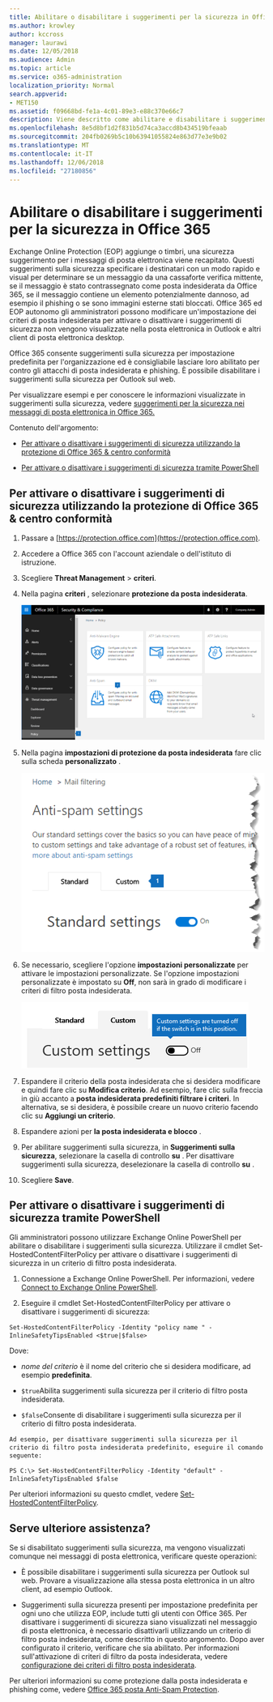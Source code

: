 ```yaml
---
title: Abilitare o disabilitare i suggerimenti per la sicurezza in Office 365
ms.author: krowley
author: kccross
manager: laurawi
ms.date: 12/05/2018
ms.audience: Admin
ms.topic: article
ms.service: o365-administration
localization_priority: Normal
search.appverid:
- MET150
ms.assetid: f09668bd-fe1a-4c01-89e3-e88c370e66c7
description: Viene descritto come abilitare e disabilitare i suggerimenti sulla sicurezza in messaggi di posta elettronica gli amministratori di Office 365 ed EOP.
ms.openlocfilehash: 8e5d8bf1d2f831b5d74ca3accd8b434519bfeaab
ms.sourcegitcommit: 204fb0269b5c10b63941055824e863d77e3e9b02
ms.translationtype: MT
ms.contentlocale: it-IT
ms.lasthandoff: 12/06/2018
ms.locfileid: "27180856"
---
```

# <a name="enable-or-disable-safety-tips-in-office-365"></a>Abilitare o disabilitare i suggerimenti per la sicurezza in Office 365

Exchange Online Protection (EOP) aggiunge o timbri, una sicurezza suggerimento per i messaggi di posta elettronica viene recapitato. Questi suggerimenti sulla sicurezza specificare i destinatari con un modo rapido e visual per determinare se un messaggio da una cassaforte verifica mittente, se il messaggio è stato contrassegnato come posta indesiderata da Office 365, se il messaggio contiene un elemento potenzialmente dannoso, ad esempio il phishing o se sono immagini esterne stati bloccati. Office 365 ed EOP autonomo gli amministratori possono modificare un'impostazione dei criteri di posta indesiderata per attivare o disattivare i suggerimenti di sicurezza non vengono visualizzate nella posta elettronica in Outlook e altri client di posta elettronica desktop. 
  
Office 365 consente suggerimenti sulla sicurezza per impostazione predefinita per l'organizzazione ed è consigliabile lasciare loro abilitato per contro gli attacchi di posta indesiderata e phishing. È possibile disabilitare i suggerimenti sulla sicurezza per Outlook sul web.
  
Per visualizzare esempi e per conoscere le informazioni visualizzate in suggerimenti sulla sicurezza, vedere [suggerimenti per la sicurezza nei messaggi di posta elettronica in Office 365.](safety-tips-in-office-365.md)
  
Contenuto dell'argomento:
  
- [Per attivare o disattivare i suggerimenti di sicurezza utilizzando la protezione di Office 365 &amp; centro conformità](enable-or-disable-safety-tips.md#SandCCsafetytip)
    
- [Per attivare o disattivare i suggerimenti di sicurezza tramite PowerShell](enable-or-disable-safety-tips.md#pshellsafetytip)
    
## <a name="to-enable-or-disable-safety-tips-by-using-the-office-365-security-amp-compliance-center"></a>Per attivare o disattivare i suggerimenti di sicurezza utilizzando la protezione di Office 365 &amp; centro conformità
<a name="SandCCsafetytip"> </a>

1. Passare a [https://protection.office.com](https://protection.office.com).
    
2. Accedere a Office 365 con l'account aziendale o dell'istituto di istruzione.
    
3. Scegliere **Threat Management** \> **criteri**. 
    
4. Nella pagina **criteri** , selezionare **protezione da posta indesiderata**.
    
    ![Schermata che mostra come ottenere la pagina Impostazioni di protezione da posta indesiderata in sicurezza &amp; centro conformità.](media/b8eb2ee3-2eb1-4ea2-b138-f6d7fb2e23de.png)
  
5. Nella pagina **impostazioni di protezione da posta indesiderata** fare clic sulla scheda **personalizzato** . 
    
    ![Schermata che mostra la posizione della tabulazione personalizzata nella pagina Impostazioni di protezione da posta indesiderata in sicurezza &amp; centro conformità.](media/1d688d23-e6f3-4de5-84a7-e8ce31786193.png)
  
6. Se necessario, scegliere l'opzione **impostazioni personalizzate** per attivare le impostazioni personalizzate. Se l'opzione impostazioni personalizzate è impostato su **Off**, non sarà in grado di modificare i criteri di filtro posta indesiderata.
    
    ![Schermata che mostra le impostazioni dei criteri disattivate filtro posta indesiderata personalizzato.](media/94f900ad-b556-4a31-a3ac-acfcd72e71b8.png)
  
7. Espandere il criterio della posta indesiderata che si desidera modificare e quindi fare clic su **Modifica criterio**. Ad esempio, fare clic sulla freccia in giù accanto a **posta indesiderata predefiniti filtrare i criteri**. In alternativa, se si desidera, è possibile creare un nuovo criterio facendo clic su **Aggiungi un criterio**.
    
8. Espandere azioni per **la posta indesiderata e blocco** . 
    
9. Per abilitare suggerimenti sulla sicurezza, in **Suggerimenti sulla sicurezza**, selezionare la casella di controllo **su** . Per disattivare suggerimenti sulla sicurezza, deselezionare la casella di controllo **su** . 
    
10. Scegliere **Save**.
    
## <a name="to-enable-or-disable-safety-tips-by-using-powershell"></a>Per attivare o disattivare i suggerimenti di sicurezza tramite PowerShell
<a name="pshellsafetytip"> </a>

Gli amministratori possono utilizzare Exchange Online PowerShell per abilitare o disabilitare i suggerimenti sulla sicurezza. Utilizzare il cmdlet Set-HostedContentFilterPolicy per attivare o disattivare i suggerimenti di sicurezza in un criterio di filtro posta indesiderata.
  
1. Connessione a Exchange Online PowerShell. Per informazioni, vedere [Connect to Exchange Online PowerShell](http://go.microsoft.com/fwlink/p/?LinkId=396554).
    
2. Eseguire il cmdlet Set-HostedContentFilterPolicy per attivare o disattivare i suggerimenti di sicurezza:
    
  ```
  Set-HostedContentFilterPolicy -Identity "policy name " -InlineSafetyTipsEnabled <$true|$false>
  ```

Dove:
    
  -  *nome del criterio* è il nome del criterio che si desidera modificare, ad esempio **predefinita**.
    
  -  `$true`Abilita suggerimenti sulla sicurezza per il criterio di filtro posta indesiderata. 
    
  -  `$false`Consente di disabilitare i suggerimenti sulla sicurezza per il criterio di filtro posta indesiderata. 
    
    Ad esempio, per disattivare suggerimenti sulla sicurezza per il criterio di filtro posta indesiderata predefinito, eseguire il comando seguente:
    
  ```
  PS C:\> Set-HostedContentFilterPolicy -Identity "default" -InlineSafetyTipsEnabled $false
  ```

Per ulteriori informazioni su questo cmdlet, vedere [Set-HostedContentFilterPolicy](https://technet.microsoft.com/library/jj200781.aspx).
    
## <a name="still-need-help"></a>Serve ulteriore assistenza?
<a name="pshellsafetytip"> </a>

Se si disabilitato suggerimenti sulla sicurezza, ma vengono visualizzati comunque nei messaggi di posta elettronica, verificare queste operazioni:
  
- È possibile disabilitare i suggerimenti sulla sicurezza per Outlook sul web. Provare a visualizzazione alla stessa posta elettronica in un altro client, ad esempio Outlook.
    
- Suggerimenti sulla sicurezza presenti per impostazione predefinita per ogni uno che utilizza EOP, include tutti gli utenti con Office 365. Per disattivare i suggerimenti di sicurezza siano visualizzati nel messaggio di posta elettronica, è necessario disattivarli utilizzando un criterio di filtro posta indesiderata, come descritto in questo argomento. Dopo aver configurato il criterio, verificare che sia abilitato. Per informazioni sull'attivazione di criteri di filtro da posta indesiderata, vedere [configurazione dei criteri di filtro posta indesiderata](https://technet.microsoft.com/library/jj200684.aspx).
    
Per ulteriori informazioni su come protezione dalla posta indesiderata e phishing come, vedere [Office 365 posta Anti-Spam Protection](anti-spam-protection.md).
  

